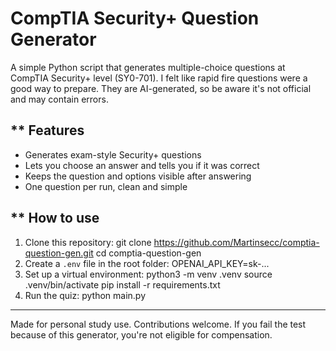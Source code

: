 # CompTIA Security+ Question Generator
A simple Python script that generates multiple-choice questions at CompTIA Security+ level (SY0-701).
I felt like rapid fire questions were a good way to prepare.
They are AI-generated, so be aware it's not official and may contain errors.
## ** Features
- Generates exam-style Security+ questions
- Lets you choose an answer and tells you if it was correct
- Keeps the question and options visible after answering
- One question per run, clean and simple
## ** How to use
1. Clone this repository:
git clone https://github.com/Martinsecc/comptia-question-gen.git
cd comptia-question-gen
2. Create a `.env` file in the root folder:
OPENAI_API_KEY=sk-...
3. Set up a virtual environment:
python3 -m venv .venv
source .venv/bin/activate
pip install -r requirements.txt
4. Run the quiz:
python main.py
---
Made for personal study use. Contributions welcome.
If you fail the test because of this generator, you're not eligible for compensation.
